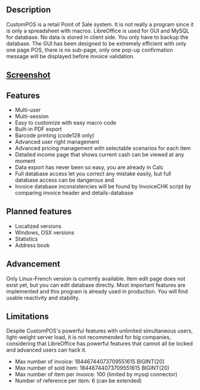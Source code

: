 ## Description
CustomPOS is a retail Point of Sale system.
It is not really a program since it is only a spreadsheet with macros.
LibreOffice is used for GUI and MySQL for database. No data is stored in client side. You only have to backup the database.
The GUI has been designed to be extremely efficient with only one page POS, there is no sub-page, only one pop-up confirmation message will be displayed before invoice validation.

## [Screenshot](https://github.com/Nick689/CustomPOS/blob/master/Preview/ViewAll.md)

## Features
* Multi-user
* Multi-session
* Easy to customize with easy macro code
* Built-in PDF export
* Barcode printing (code128 only)
* Advanced user right management
* Advanced pricing management with selectable scenarios for each item
* Detailed income page that shows current cash can be viewed at any moment
* Data export has never been so easy, you are already in Calc
* Full database access let you correct any mistake easily, but full database access can be dangerous and
* Invoice database inconsistencies will be found by InvoiceCHK script by comparing invoice header and details-database

## Planned features
* Localized versions
* Windows, OSX versions
* Statistics
* Address book

## Advancement
Only Linux-French version is currently available. Item edit page does not exist yet, but you can edit database directly. Most important features are implemented and this program is already used in production. You will find usable reactivity and stability.

## Limitations
Despite CustomPOS's powerful features with unlimited simultaneous users, light-weight server load, it is not recommended for big companies, considering that LibreOffice has powerful features that cannot all be locked and advanced users can hack it.

* Max number of invoice: 18446744073709551615 BIGINT(20)
* Max number of sold item: 18446744073709551615 BIGINT(20)
* Max number of item per invoice: 100 (limited by mysql connector)
* Number of reference per item: 6 (can be extended)
